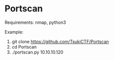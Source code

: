 # Portscan

Requirements: nmap, python3

Example:

1) git clone https://github.com/TsukiCTF/Portscan
2) cd Portscan
3) ./portscan.py 10.10.10.120

